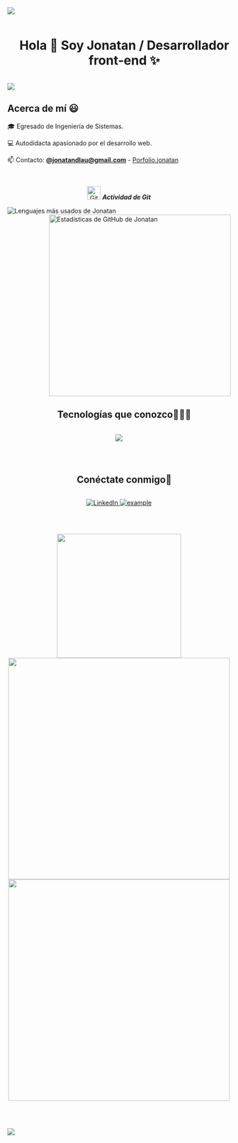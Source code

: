 <img src="https://user-images.githubusercontent.com/73097560/115834477-dbab4500-a447-11eb-908a-139a6edaec5c.gif">


<!-- Titulo -->
<div id="user-content-toc">
  <ul align="center">
    <summary><h1 style="display: inline-block">Hola 👋 Soy Jonatan / Desarrollador front-end ✨ </h1></summary>
  </ul>
</div>

<!-- Bienvenida -->
<p>
  <a href="https://github.com/DenverCoder1/readme-typing-svg"><img src="https://readme-typing-svg.herokuapp.com?&font=IBM+Plex+Sans&color=abcdef&size=20&lines=¡Bienvenido+a+mi+perfil+de+GitHub!;Soy+Desarrollador+Web;Estudie+ingenieria+de+sistemas" /></a>
</p>

<!-- Sobre mi -->
<h2>Acerca de mí 😃</h2>
<p align="left">
🎓 Egresado de Ingeniería de Sistemas.
  
💻 Autodidacta apasionado por el desarrollo web. 

📫 Contacto: **@jonatandlau@gmail.com** - [Porfolio.jonatan](https://porfolio-jonatan.vercel.app/)
  </p>

<br>
<p align="center">
 <img src="https://media.giphy.com/media/W5eoZHPpUx9sapR0eu/giphy.gif" width="30" alt="Git"/>&nbsp;<i><b>Actividad de Git</b></i>
</p>
 
<p>
   <img align="left" src="https://github-readme-stats.vercel.app/api/top-langs?username=jonatanLaureano&langs_count=10&show_icons=true&locale=en&layout=compact&theme=chartreuse-dark" alt="Lenguajes más usados de Jonatan" />
</p>
<p>&nbsp;<img align="right" src="https://github-readme-stats.vercel.app/api?username=jonatanLaureano&show_icons=true&locale=en&theme=chartreuse-dark" alt="Estadísticas de GitHub de Jonatan" width="410"/></p>

<br><br><br><br><br><br><br><br>

<div id="user-content-toc">
  <ul align="center">
    <summary><h2 style="display: inline-block">Tecnologías que conozco👨🏻‍💻</h2></summary>
  </ul>
</div>
<!--tech stack icons-->
<p align="center">
  <a href="https://skillicons.dev">
    <img src="https://skillicons.dev/icons?i=html,css,js,git,cpp,github,gitlab,java,mongodb,mysql,linux,nodejs,postman,py,vite,react,angular,tailwind,ts,vscode,discord,figma" />
  </a>
</p>

<br>
<!-- Connect with me -->

<div id="user-content-toc">
  <ul align="center">
    <summary><h2 style="display: inline-block">Conéctate conmigo🤝</h2></summary>
  </ul>
</div>

<p align ="center">
  
  <a href="https://www.linkedin.com/in/jonatan-laureano-alfaro-bb41682b4/" target="_blank">
    <img alt="LinkedIn" src="https://img.shields.io/badge/LinkedIn-0077B5?style=for-the-badge&logo=linkedin&logoColor=white">
  </a>  
  <a href="mailto:jonatandlau@gmail.com?subject=Feedback%20From%20Github&body=Hello," target="_blank">
    <img src="https://img.shields.io/badge/Gmail-D14836?style=for-the-badge&logo=gmail&logoColor=white" alt="example"/>
  </a>
    
  </p>
</div>

<br><br>

<p align="center">
  <img src="https://user-images.githubusercontent.com/74038190/212750680-266fa8aa-39f1-4e8b-8873-7181dbaf3d7c.gif" width="280">
  <img src="https://user-images.githubusercontent.com/74038190/225813708-98b745f2-7d22-48cf-9150-083f1b00d6c9.gif" width="500">
  <img src="https://user-images.githubusercontent.com/74038190/212284158-e840e285-664b-44d7-b79b-e264b5e54825.gif" width="500">
</p>

<br><br>

<img src="https://user-images.githubusercontent.com/73097560/115834477-dbab4500-a447-11eb-908a-139a6edaec5c.gif">


<!--
**jonatanLaureano/jonatanLaureano** is a ✨ _special_ ✨ repository because its `README.md` (this file) appears on your GitHub profile.

Here are some ideas to get you started:

- 🔭 I’m currently working on ...
- 🌱 I’m currently learning ...
- 👯 I’m looking to collaborate on ...
- 🤔 I’m looking for help with ...
- 💬 Ask me about ...
- 📫 How to reach me: ...
- 😄 Pronouns: ...
- ⚡ Fun fact: ...
-->
